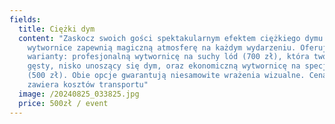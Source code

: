 ```yaml
---
fields:
  title: Ciężki dym
  content: "Zaskocz swoich gości spektakularnym efektem ciężkiego dymu! Nasze
    wytwornice zapewnią magiczną atmosferę na każdym wydarzeniu. Oferujemy dwa
    warianty: profesjonalną wytwornicę na suchy lód (700 zł), która tworzy
    gęsty, nisko unoszący się dym, oraz ekonomiczną wytwornicę na specjalny płyn
    (500 zł). Obie opcje gwarantują niesamowite wrażenia wizualne. Cena nie
    zawiera kosztów transportu"
  image: /20240825_033825.jpg
  price: 500zł / event
---
```

